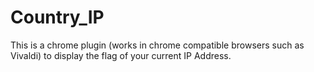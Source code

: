 # Country_IP
This is a chrome plugin (works in chrome compatible browsers such as Vivaldi) to display the flag of your current IP Address.
